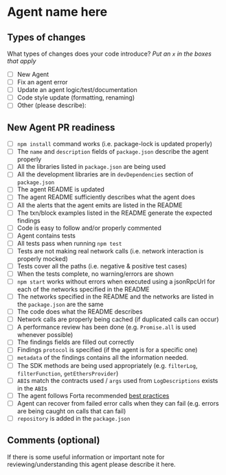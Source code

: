# Agent name here

## Types of changes

What types of changes does your code introduce?
_Put an `x` in the boxes that apply_

- [ ] New Agent
- [ ] Fix an agent error
- [ ] Update an agent logic/test/documentation
- [ ] Code style update (formatting, renaming)
- [ ] Other (please describe):

## New Agent PR readiness

- [ ] `npm install` command works (i.e. package-lock is updated properly)
- [ ] The `name` and `description` fields of `package.json` describe the agent properly
- [ ] All the libraries listed in `package.json` are being used
- [ ] All the development libraries are in `devDependencies` section of `package.json`
- [ ] The agent README is updated
- [ ] The agent README sufficiently describes what the agent does
- [ ] All the alerts that the agent emits are listed in the README
- [ ] The txn/block examples listed in the README generate the expected findings
- [ ] Code is easy to follow and/or properly commented
- [ ] Agent contains tests
- [ ] All tests pass when running `npm test`
- [ ] Tests are not making real network calls (i.e. network interaction is properly mocked)
- [ ] Tests cover all the paths (i.e. negative & positive test cases)
- [ ] When the tests complete, no warning/errors are shown
- [ ] `npm start` works without errors when executed using a jsonRpcUrl for each of the networks specified in the README
- [ ] The networks specified in the README and the networks are listed in the `package.json` are the same
- [ ] The code does what the README describes
- [ ] Network calls are properly being cached (if duplicated calls can occur)
- [ ] A performance review has been done (e.g. `Promise.all` is used whenever possible)
- [ ] The findings fields are filled out correctly
- [ ] Findings `protocol` is specified (if the agent is for a specific one)
- [ ] `metadata` of the findings contains all the information needed.
- [ ] The SDK methods are being used appropriately (e.g. `filterLog`, `filterFunction`, `getEthersProvider`)
- [ ] `ABI`s match the contracts used / `args` used from `LogDescriptions` exists in the `ABI`s
- [ ] The agent follows Forta recommended [best practices](https://docs.forta.network/en/latest/best-practices/)
- [ ] Agent can recover from failed error calls when they can fail (e.g. errors are being caught on calls that can fail)
- [ ] `repository` is added in the `package.json`

## Comments (optional)

If there is some useful information or important note for reviewing/understanding this agent please describe it here.
